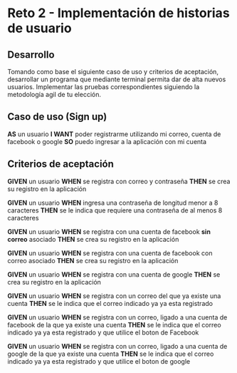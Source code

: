 # Reto 2 - Implementación de historias de usuario

## Desarrollo

Tomando como base el siguiente caso de uso y criterios de aceptación, desarrollar un programa que mediante terminal
permita dar de alta nuevos usuarios. Implementar las pruebas correspondientes siguiendo la metodología agil de tu
elección.

## Caso de uso (Sign up)

**AS** un usuario
**I WANT** poder registrarme utilizando mi correo, cuenta de facebook o google
**SO** puedo ingresar a la aplicación con mi cuenta

## Criterios de aceptación

**GIVEN** un usuario
**WHEN** se registra con correo y contraseña
**THEN** se crea su registro en la aplicación

**GIVEN** un usuario
**WHEN** ingresa una contraseña de longitud menor a 8 caracteres
**THEN** se le indica que requiere una contraseña de al menos 8 caracteres

**GIVEN** un usuario
**WHEN** se registra con una cuenta de facebook **sin correo** asociado
**THEN** se crea su registro en la aplicación

**GIVEN** un usuario
**WHEN** se registra con una cuenta de facebook con correo asociado
**THEN** se crea su registro en la aplicación

**GIVEN** un usuario
**WHEN** se registra con una cuenta de google
**THEN** se crea su registro en la aplicación

**GIVEN** un usuario
**WHEN** se registra con un correo del que ya existe una cuenta
**THEN** se le indica que el correo indicado ya ya esta registrado

**GIVEN** un usuario
**WHEN** se registra con un correo, ligado a una cuenta de facebook de la que ya existe una cuenta
**THEN** se le indica que el correo indicado ya ya esta registrado y que utilice el boton de Facebook

**GIVEN** un usuario
**WHEN** se registra con un correo, ligado a una cuenta de google de la que ya existe una cuenta
**THEN** se le indica que el correo indicado ya ya esta registrado y que utilice el boton de google
